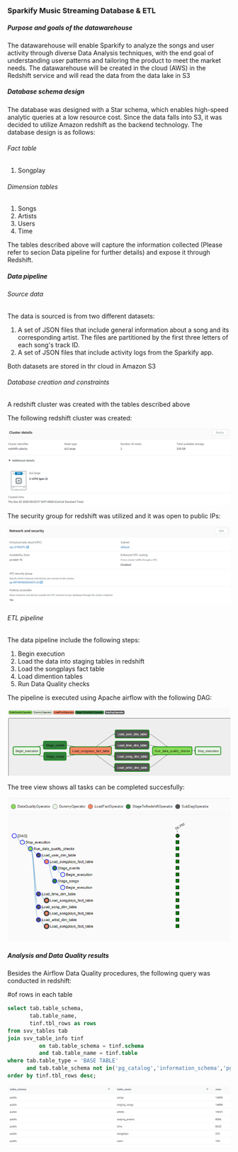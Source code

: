 ### Sparkify Music Streaming Database & ETL

##### Purpose and goals of the datawarehouse
The datawarehouse will enable Sparkify to analyze the songs and user activity through diverse Data Analysis techniques, with the end goal of understanding user patterns and tailoring the product to meet the market needs.
The datawarehouse will be created in the cloud (AWS) in the Redshift service and will read the data from the data lake in S3

##### Database schema design
The database was designed with a Star schema, which enables high-speed analytic queries at a low resource cost. Since the data falls into S3, it was decided to utilize Amazon redshift as the backend technology. The database design is as follows:

###### Fact table
1. Songplay

###### Dimension tables
1. Songs
2. Artists
3. Users
4. Time

The tables described above will capture the information collected (Please refer to secion Data pipeline for further details) and expose it through Redshift.

##### Data pipeline

###### Source data
The data is sourced is from two different datasets:

1. A set of JSON files that include general information about a song and its corresponding artist. The files are partitioned by the first three letters of each song's track ID. 
2. A set of JSON files that include activity logs from the Sparkify app.

Both datasets are stored in thr cloud in Amazon S3

###### Database creation and constraints

A redshift cluster was created with the tables described above

The following redshift cluster was created:

![redshift_cluster](/cluster.png)

The security group for redshift was utilized and it was open to public IPs:

![redshift_cluster_permissions](/clusterperm.png)

###### ETL pipeline

The data pipeline include the following steps:

1. Begin execution
2. Load the data into staging tables in redshift
3. Load the songplays fact table
4. Load dimention tables
5. Run Data Quality checks

The pipeline is executed using Apache airflow with the following DAG:

![airflow_dag](/dag.png)

The tree view shows all tasks can be completed succesfully:

![airflow_dag_tv](/dagtv.png)

##### Analysis and Data Quality results

Besides the Airflow Data Quality procedures, the following query was conducted in redshift:

#of rows in each table

```sql
select tab.table_schema,
       tab.table_name,
       tinf.tbl_rows as rows
from svv_tables tab
join svv_table_info tinf
          on tab.table_schema = tinf.schema
          and tab.table_name = tinf.table
where tab.table_type = 'BASE TABLE'
      and tab.table_schema not in('pg_catalog','information_schema','pg_internal')
order by tinf.tbl_rows desc;
```

![numberrows](/number_rows.png)
